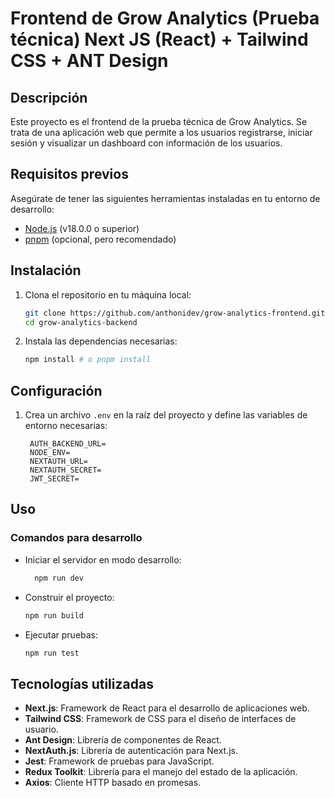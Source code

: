 # Frontend de Grow Analytics (Prueba técnica) Next JS (React) + Tailwind CSS + ANT Design

## Descripción

Este proyecto es el frontend de la prueba técnica de Grow Analytics. Se trata de una aplicación web que permite a los usuarios registrarse, iniciar sesión y visualizar un dashboard con información de los usuarios.

## Requisitos previos

Asegúrate de tener las siguientes herramientas instaladas en tu entorno de desarrollo:

- [Node.js](https://nodejs.org/) (v18.0.0 o superior)
- [pnpm](https://pnpm.io/) (opcional, pero recomendado)

## Instalación

1. Clona el repositorio en tu máquina local:

   ```bash
   git clone https://github.com/anthonidev/grow-analytics-frontend.git
   cd grow-analytics-backend
   ```

2. Instala las dependencias necesarias:
   ```bash
   npm install # o pnpm install
   ```

## Configuración

1. Crea un archivo `.env` en la raíz del proyecto y define las variables de entorno necesarias:

   ```
    AUTH_BACKEND_URL=
    NODE_ENV=
    NEXTAUTH_URL=
    NEXTAUTH_SECRET=
    JWT_SECRET=
   ```

## Uso

### Comandos para desarrollo

- Iniciar el servidor en modo desarrollo:

  ```bash
    npm run dev
  ```

- Construir el proyecto:

  ```bash
  npm run build
  ```

- Ejecutar pruebas:
  ```bash
  npm run test
  ```

## Tecnologías utilizadas

- **Next.js**: Framework de React para el desarrollo de aplicaciones web.
- **Tailwind CSS**: Framework de CSS para el diseño de interfaces de usuario.
- **Ant Design**: Librería de componentes de React.
- **NextAuth.js**: Librería de autenticación para Next.js.
- **Jest**: Framework de pruebas para JavaScript.
- **Redux Toolkit**: Librería para el manejo del estado de la aplicación.
- **Axios**: Cliente HTTP basado en promesas.
